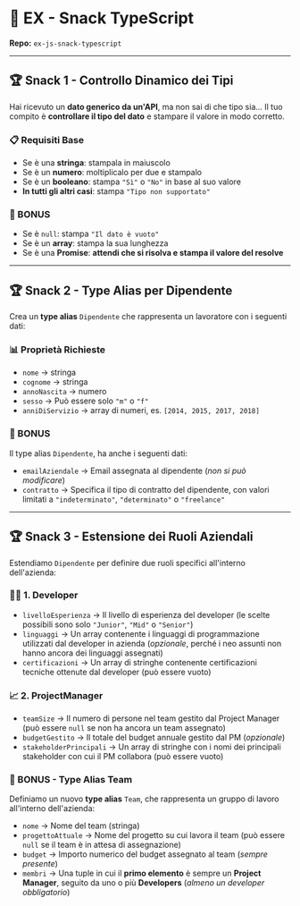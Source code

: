 # 🚀 EX - Snack TypeScript

**Repo:** `ex-js-snack-typescript`

---

## 🏆 Snack 1 - Controllo Dinamico dei Tipi

Hai ricevuto un **dato generico da un'API**, ma non sai di che tipo sia... Il tuo compito è **controllare il tipo del dato** e stampare il valore in modo corretto.

### 📋 Requisiti Base

- Se è una **stringa**: stampala in maiuscolo
- Se è un **numero**: moltiplicalo per due e stampalo  
- Se è un **booleano**: stampa `"Sì"` o `"No"` in base al suo valore
- **In tutti gli altri casi**: stampa `"Tipo non supportato"`

### 🎯 BONUS

- Se è `null`: stampa `"Il dato è vuoto"`
- Se è un **array**: stampa la sua lunghezza
- Se è una **Promise**: **attendi che si risolva e stampa il valore del resolve**

---

## 🏆 Snack 2 - Type Alias per Dipendente

Crea un **type alias** `Dipendente` che rappresenta un lavoratore con i seguenti dati:

### 📊 Proprietà Richieste

- `nome` → stringa
- `cognome` → stringa  
- `annoNascita` → numero
- `sesso` → Può essere solo `"m"` o `"f"`
- `anniDiServizio` → array di numeri, es. `[2014, 2015, 2017, 2018]`

### 🎯 BONUS

Il type alias `Dipendente`, ha anche i seguenti dati:

- `emailAziendale` → Email assegnata al dipendente (*non si può modificare*)
- `contratto` → Specifica il tipo di contratto del dipendente, con valori limitati a `"indeterminato"`, `"determinato"` o `"freelance"`

---

## 🏆 Snack 3 - Estensione dei Ruoli Aziendali

Estendiamo `Dipendente` per definire due ruoli specifici all'interno dell'azienda:

### 👨‍💻 1. Developer

- `livelloEsperienza` → Il livello di esperienza del developer (le scelte possibili sono solo `"Junior"`, `"Mid"` o `"Senior"`)
- `linguaggi` → Un array contenente i linguaggi di programmazione utilizzati dal developer in azienda (*opzionale*, perché i neo assunti non hanno ancora dei linguaggi assegnati)
- `certificazioni` → Un array di stringhe contenente certificazioni tecniche ottenute dal developer (può essere vuoto)

### 📈 2. ProjectManager

- `teamSize` → Il numero di persone nel team gestito dal Project Manager (può essere `null` se non ha ancora un team assegnato)
- `budgetGestito` → Il totale del budget annuale gestito dal PM (*opzionale*)
- `stakeholderPrincipali` → Un array di stringhe con i nomi dei principali stakeholder con cui il PM collabora (può essere vuoto)

### 🎯 BONUS - Type Alias Team

Definiamo un nuovo **type alias** `Team`, che rappresenta un gruppo di lavoro all'interno dell'azienda:

- `nome` → Nome del team (stringa)
- `progettoAttuale` → Nome del progetto su cui lavora il team (può essere `null` se il team è in attesa di assegnazione)  
- `budget` → Importo numerico del budget assegnato al team (*sempre presente*)
- `membri` → Una tuple in cui il **primo elemento** è sempre un **Project Manager**, seguito da uno o più **Developers** (*almeno un developer obbligatorio*)